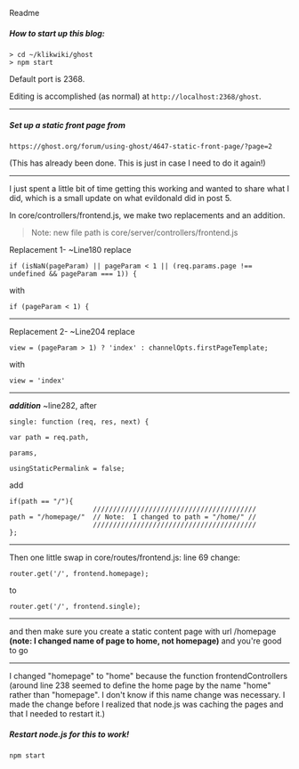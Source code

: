 Readme

##### How to start up this blog:

    > cd ~/klikwiki/ghost
    > npm start

Default port is 2368.

Editing is accomplished (as normal) at `http://localhost:2368/ghost`.

---

##### Set up a static front page from

`https://ghost.org/forum/using-ghost/4647-static-front-page/?page=2`

(This has already been done.  This is just in case I need to do it again!)

---

I just spent a little bit of time getting this working and wanted to share what I did, which is a small update on what evildonald did in post 5.

In core/controllers/frontend.js, we make two replacements and an addition.

> Note: new file path is core/server/controllers/frontend.js

Replacement 1-
~Line180 replace

    if (isNaN(pageParam) || pageParam < 1 || (req.params.page !== undefined && pageParam === 1)) {
with

    if (pageParam < 1) {

---

Replacement 2-
~Line204 replace

    view = (pageParam > 1) ? 'index' : channelOpts.firstPageTemplate;
with 

    view = 'index'

---

***addition***
~line282, after

    single: function (req, res, next) {
    
    var path = req.path,
    
    params,
    
    usingStaticPermalink = false;
add

    if(path == "/"){
                         /////////////////////////////////////////
    path = "/homepage/"  // Note:  I changed to path = "/home/" //
                         /////////////////////////////////////////
    };
    
---

Then one little swap in core/routes/frontend.js:
line 69 change:

    router.get('/', frontend.homepage);
to

    router.get('/', frontend.single);

---

and then make sure you create a static content page with url /homepage **(note: I changed name of page to home, not homepage)** and you're good to go

---

I changed "homepage" to "home" because the function frontendControllers (around line 238 seemed to define the home page by the name "home" rather than "homepage".  I don't know if this name change was necessary.  I made the change before I realized that node.js was caching the pages and that I needed to restart it.)

##### Restart node.js for this to work!

    npm start